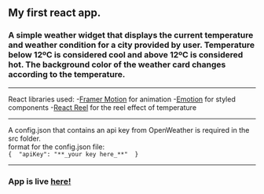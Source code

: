 ## My first react app. 
### A simple weather widget that displays the current temperature and weather condition for a city provided by user. Temperature below 12ºC is considered cool and above 12ºC is considered hot. The background color of the weather card changes according to the temperature.
---
React libraries used:
-[Framer Motion](https://www.framer.com/motion/) for animation
-[Emotion](https://emotion.sh/docs/styled) for styled components
-[React Reel](https://www.npmjs.com/package/react-reel) for the reel effect of temperature

---

A config.json that contains an api key from OpenWeather is required in the src folder.<br>
format for the config.json file:<br>
`{ 
    "apiKey": "**_your key here_**" 
 }`

---

### App is live [here!](https://thor.net.nait.ca/~msandhu1/weather/)
